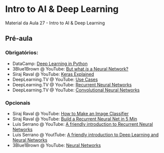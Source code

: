 # Intro to AI & Deep Learning
Material da Aula 27 - Intro to AI & Deep Learning

## Pré-aula

### Obrigatórios:
- DataCamp: [Deep Learning in Python](https://campus.datacamp.com/courses/deep-learning-in-python)
- 3Blue1Brown @ YouTube: [But what *is* a Neural Network?](https://youtu.be/aircAruvnKk)
- Siraj Raval @ YouTube: [Keras Explained](https://youtu.be/j_pJmXJwMLA)
- DeepLearning.TV @ YouTube: [Use Cases](https://youtu.be/BmkA1ZsG2P4)
- DeepLearning.TV @ YouTube: [Recurrent Neural Networks](https://youtu.be/_aCuOwF1ZjU)
- DeepLearning.TV @ YouTube: [Convolutional Neural Networks](https://youtu.be/JiN9p5vWHDY)

### Opcionais
- Siraj Raval @ YouTube: [How to Make an Image Classifier](https://youtu.be/cAICT4Al5Ow)
- Siraj Raval @ YouTube: [Build a Recurrent Neural Net in 5 Min](https://youtu.be/cdLUzrjnlr4)
- Luis Serrano @ YouTube: [A friendly introduction to Recurrent Neural Networks](https://youtu.be/UNmqTiOnRfg)
- Luis Serrano @ YoutTube: [A friendly introduction to Deep Learning and Neural Networks](https://youtu.be/BR9h47Jtqyw)
- 3Blue1Brown @ YouTube: [Neural Networks](https://www.youtube.com/playlist?list=PLZHQObOWTQDNU6R1_67000Dx_ZCJB-3pi)
